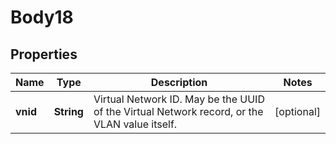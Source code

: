 
# Body18

## Properties
Name | Type | Description | Notes
------------ | ------------- | ------------- | -------------
**vnid** | **String** | Virtual Network ID. May be the UUID of the Virtual Network record, or the VLAN value itself.  |  [optional]



